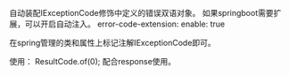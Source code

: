 自动装配IExceptionCode修饰中定义的错误双语对象。
如果springboot需要扩展，可以开启自动注入。
error-code-extension:
    enable: true

在spring管理的类和属性上标记注解IExceptionCode即可。

使用： ResultCode.of(0);
配合response使用。